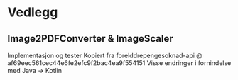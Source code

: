 # Vedlegg

## Image2PDFConverter & ImageScaler
Implementasjon og tester Kopiert fra forelddrepengesoknad-api @ af69eec561cec44e6fe2efc9f2bac4ea9f554151
Visse endringer i fornindelse med Java -> Kotlin